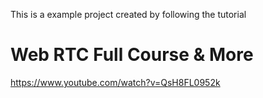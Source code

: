 This is a example project created by following the tutorial
# Web RTC Full Course & More
https://www.youtube.com/watch?v=QsH8FL0952k
